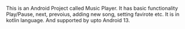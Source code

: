 This is an Android Project called Music Player.
It has basic functionality Play/Pause, next, prevoius, adding new song, setting favirote etc.
It is in kotlin language. And supported by upto Android 13.
